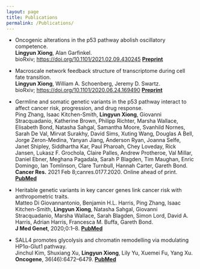 ```yaml
---
layout: page
title: Publications
permalink: /Publications/
---
```


- Oncogenic alterations in the p53 pathway abolish oscillatory competence. \
**Lingyun Xiong**, Alan Garfinkel. \
bioRxiv; https://doi.org/10.1101/2021.02.09.430245 [**Preprint**](https://doi.org/10.1101/2021.02.09.430245)


- Macroscale network feedback structure of transcriptome during cell fate transition. \
**Lingyun Xiong**, William A. Schoenberg, Jeremy D. Swartz. \
bioRxiv; https://doi.org/10.1101/2020.06.24.169490 [**Preprint**](https://doi.org/10.1101/2020.06.24.169490)

- Germline and somatic genetic variants in the p53 pathway interact to affect cancer risk, progression, and drug response. \
Ping Zhang, Isaac Kitchen-Smith, **Lingyun Xiong**, Giovanni Stracquadanio, Katherine Brown, Philipp Richter, Marsha Wallace, Elisabeth Bond, Natasha Sahgal, Samantha Moore, Svanhild Nornes, Sarah De Val, Mirvat Surakhy, David Sims, Xuting Wang, Douglas A Bell, Jorge Zeron-Medina, Yanyan Jiang, Anderson Ryan, Joanna Selfe, Janet Shipley, Siddhartha Kar, Paul Pharoah, Chey Loveday, Rick Jansen, Lukasz F. Grochola, Claire Palles, Andrew Protheroe, Val Millar, Daniel Ebner, Meghana Pagadala, Sarah P Blagden, Tim Maughan, Enric Domingo, Ian Tomlinson, Clare Turnbull, Hannah Carter, Gareth Bond. \
**Cancer Res.** 2021 Feb 8;canres.0177.2020. Online ahead of print.	[**PubMed**](https://pubmed.ncbi.nlm.nih.gov/33558336/)

- Heritable genetic variants in key cancer genes link cancer risk with anthropometric traits. \
Matteo Di Giovannantonio, Benjamin H.L. Harris, Ping Zhang, Isaac Kitchen-Smith, **Lingyun Xiong**, Natasha Sahgal, Giovanni Stracquadanio, Marsha Wallace, Sarah Blagden, Simon Lord, David A. Harris, Adrian Harris, Francesca M. Buffa, Gareth Bond. \
**J Med Genet**, 2020;0:1–8.	[**PubMed**](https://pubmed.ncbi.nlm.nih.gov/32591342/) 

- SALL4 promotes glycolysis and chromatin remodelling via modulating HP1α-Glut1 pathway. \
Jinchul Kim, Shuxiang Xu, **Lingyun Xiong**, Lily Yu, Xuemei Fu, Yang Xu. \
**Oncogene**, 36(46):6472–6479.	[**PubMed**](https://pubmed.ncbi.nlm.nih.gov/28759035/)



